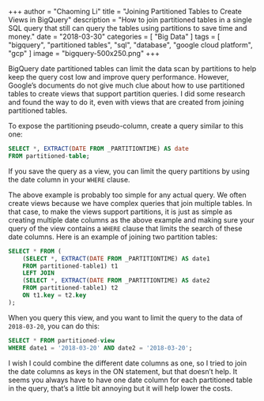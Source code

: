 +++
author = "Chaoming Li"
title = "Joining Partitioned Tables to Create Views in BigQuery"
description = "How to join partitioned tables in a single SQL query that still can query the tables using partitions to save time and money."
date = "2018-03-30"
categories = [
    "Big Data"
]
tags = [
    "bigquery",
    "partitioned tables",
    "sql",
    "database",
    "google cloud platform",
    "gcp"
]
image = "bigquery-500x250.png"
+++

BigQuery date partitioned tables can limit the data scan by partitions to help keep the query cost low and improve query performance. However, Google’s documents do not give much clue about how to use partitioned tables to create views that support partition queries. I did some research and found the way to do it, even with views that are created from joining partitioned tables.

To expose the partitioning pseudo-column, create a query similar to this one:

```sql
SELECT *, EXTRACT(DATE FROM _PARTITIONTIME) AS date
FROM partitioned-table;
```

If you save the query as a view, you can limit the query partitions by using the date column in your `WHERE` clause.

The above example is probably too simple for any actual query. We often create views because we have complex queries that join multiple tables. In that case, to make the views support partitions, it is just as simple as creating multiple date columns as the above example and making sure your query of the view contains a `WHERE` clause that limits the search of these date columns. Here is an example of joining two partition tables:

```sql
SELECT * FROM (
    (SELECT *, EXTRACT(DATE FROM _PARTITIONTIME) AS date1
    FROM partitioned-table1) t1
    LEFT JOIN
    (SELECT *, EXTRACT(DATE FROM _PARTITIONTIME) AS date2
    FROM partitioned-table1) t2
    ON t1.key = t2.key
);
```

When you query this view, and you want to limit the query to the data of `2018-03-20`, you can do this:

```sql
SELECT * FROM partitioned-view
WHERE date1 = '2018-03-20' AND date2 = '2018-03-20';
```

I wish I could combine the different date columns as one, so I tried to join the date columns as keys in the ON statement, but that doesn’t help. It seems you always have to have one date column for each partitioned table in the query, that’s a little bit annoying but it will help lower the costs.